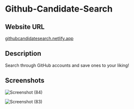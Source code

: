# Github-Candidate-Search

## Website URL
[githubcandidatesearch.netlify.app](githubcandidatesearch.netlify.app)

## Description

Search through GitHub accounts and save ones to your liking!


## Screenshots
![Screenshot (84)](https://github.com/user-attachments/assets/a2073ffc-f9f1-454f-b5bf-0b12207f61b6)

![Screenshot (83)](https://github.com/user-attachments/assets/036181ae-457d-4c6d-b0bd-86e60b4b54b4)
